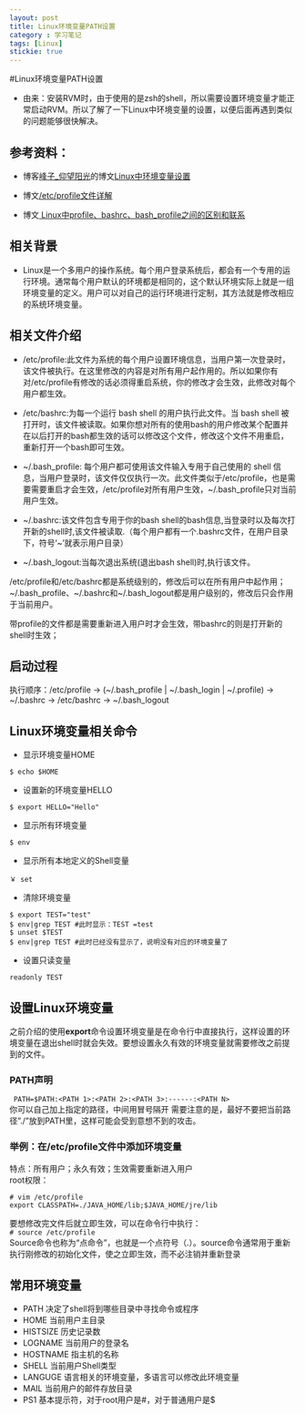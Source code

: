 ```yaml
---
layout: post
title: Linux环境变量PATH设置
category : 学习笔记
tags: [Linux]
stickie: true
---
```



#Linux环境变量PATH设置

* 由来：安装RVM时，由于使用的是zsh的shell，所以需要设置环境变量才能正常启动RVM。所以了解了一下Linux中环境变量的设置，以便后面再遇到类似的问题能够很快解决。
  
## 参考资料：  
* 博客[峰子_仰望阳光](http://www.cnblogs.com/xiehongfeng100/)的博文[Linux中环境变量设置](http://www.cnblogs.com/xiehongfeng100/p/4969477.html)  
  
* 博文[/etc/profile文件详解](http://blog.chinaunix.net/uid-25749806-id-298287.html)  
  
* 博文[ Linux中profile、bashrc、bash_profile之间的区别和联系](http://blog.csdn.net/chenchong08/article/details/7833242)
   
## 相关背景  
* Linux是一个多用户的操作系统。每个用户登录系统后，都会有一个专用的运行环境。通常每个用户默认的环境都是相同的，这个默认环境实际上就是一组环境变量的定义。用户可以对自己的运行环境进行定制，其方法就是修改相应的系统环境变量。
  
## 相关文件介绍  
* /etc/profile:此文件为系统的每个用户设置环境信息，当用户第一次登录时，该文件被执行。在这里修改的内容是对所有用户起作用的。所以如果你有对/etc/profile有修改的话必须得重启系统，你的修改才会生效，此修改对每个用户都生效。
  
* /etc/bashrc:为每一个运行 bash shell 的用户执行此文件。当 bash shell 被打开时，该文件被读取。如果你想对所有的使用bash的用户修改某个配置并在以后打开的bash都生效的话可以修改这个文件，修改这个文件不用重启，重新打开一个bash即可生效。
  
* ~/.bash_profile: 每个用户都可使用该文件输入专用于自己使用的 shell 信息，当用户登录时，该文件仅仅执行一次。此文件类似于/etc/profile，也是需要需要重启才会生效，/etc/profile对所有用户生效，~/.bash_profile只对当前用户生效。  
  
* ~/.bashrc:该文件包含专用于你的bash shell的bash信息,当登录时以及每次打开新的shell时,该文件被读取.（每个用户都有一个.bashrc文件，在用户目录下，符号‘~’就表示用户目录）  
  
* ~/.bash_logout:当每次退出系统(退出bash shell)时,执行该文件。
   
/etc/profile和/etc/bashrc都是系统级别的，修改后可以在所有用户中起作用；~/.bash_profile、~/.bashrc和~/.bash_logout都是用户级别的，修改后只会作用于当前用户。  
  
带profile的文件都是需要重新进入用户时才会生效，带bashrc的则是打开新的shell时生效；  
  
## 启动过程  
  
执行顺序：/etc/profile -> (~/.bash_profile | ~/.bash_login | ~/.profile) -> ~/.bashrc -> /etc/bashrc -> ~/.bash_logout  
  
## Linux环境变量相关命令  
  
* 显示环境变量HOME  
  
``` $ echo $HOME ```  
  
* 设置新的环境变量HELLO  
  
``` $ export HELLO="Hello" ```  
  
* 显示所有环境变量  
  
``` $ env ```  
  
* 显示所有本地定义的Shell变量   
  
``` ￥ set ```  
  
* 清除环境变量  
  
```
$ export TEST="test"
$ env|grep TEST #此时显示：TEST =test  
$ unset $TEST
$ env|grep TEST #此时已经没有显示了，说明没有对应的环境变量了
```  
  
* 设置只读变量  
  
``` readonly TEST ```  
  
## 设置Linux环境变量  
之前介绍的使用**export**命令设置环境变量是在命令行中直接执行，这样设置的环境变量在退出shell时就会失效。要想设置永久有效的环境变量就需要修改之前提到的文件。  
  
### PATH声明  
```  PATH=$PATH:<PATH 1>:<PATH 2>:<PATH 3>:------:<PATH N> ```    
你可以自己加上指定的路径，中间用冒号隔开
需要注意的是，最好不要把当前路径”./”放到PATH里，这样可能会受到意想不到的攻击。  

### 举例：在/etc/profile文件中添加环境变量  
   
特点：所有用户；永久有效；生效需要重新进入用户  
root权限：  
```
# vim /etc/profile
export CLASSPATH=./JAVA_HOME/lib;$JAVA_HOME/jre/lib
```  
要想修改完文件后就立即生效，可以在命令行中执行：  
``` # source /etc/profile ```  
Source命令也称为“点命令”，也就是一个点符号（.）。source命令通常用于重新执行刚修改的初始化文件，使之立即生效，而不必注销并重新登录
  
## 常用环境变量  
* PATH 决定了shell将到哪些目录中寻找命令或程序
* HOME 当前用户主目录
* HISTSIZE 历史记录数
* LOGNAME 当前用户的登录名
* HOSTNAME 指主机的名称
* SHELL 当前用户Shell类型
* LANGUGE 语言相关的环境变量，多语言可以修改此环境变量
* MAIL 当前用户的邮件存放目录
* PS1 基本提示符，对于root用户是#，对于普通用户是$